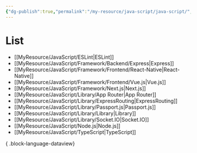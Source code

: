```yaml
---
{"dg-publish":true,"permalink":"/my-resource/java-script/java-script/","dgPassFrontmatter":true,"created":"2023-12-19T11:16:23.875+09:00","updated":"2023-12-19T11:19:08.594+09:00"}
---
```


# List
- [[MyResource/JavaScript/ESLint\|ESLint]]
- [[MyResource/JavaScript/Framework/Backend/Express\|Express]]
- [[MyResource/JavaScript/Framework/Frontend/React-Native\|React-Native]]
- [[MyResource/JavaScript/Framework/Frontend/Vue.js\|Vue.js]]
- [[MyResource/JavaScript/Framework/Next.js\|Next.js]]
- [[MyResource/JavaScript/Library/App Router\|App Router]]
- [[MyResource/JavaScript/Library/ExpressRouting\|ExpressRouting]]
- [[MyResource/JavaScript/Library/Passport.js\|Passport.js]]
- [[MyResource/JavaScript/Library/Library\|Library]]
- [[MyResource/JavaScript/Library/Socket.IO\|Socket.IO]]
- [[MyResource/JavaScript/Node.js\|Node.js]]
- [[MyResource/JavaScript/TypeScript\|TypeScript]]

{ .block-language-dataview}

